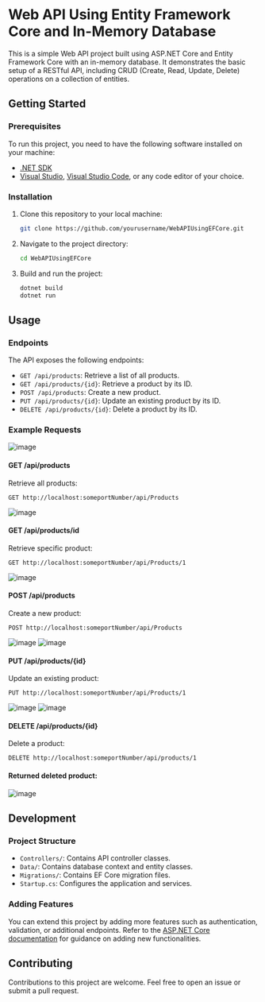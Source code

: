 # Web API Using Entity Framework Core and In-Memory Database

This is a simple Web API project built using ASP.NET Core and Entity Framework Core with an in-memory database. It demonstrates the basic setup of a RESTful API, including CRUD (Create, Read, Update, Delete) operations on a collection of entities.

## Getting Started

### Prerequisites

To run this project, you need to have the following software installed on your machine:

- [.NET SDK](https://dotnet.microsoft.com/download)
- [Visual Studio](https://visualstudio.microsoft.com/), [Visual Studio Code](https://code.visualstudio.com/), or any code editor of your choice.

### Installation

1. Clone this repository to your local machine:

   ```bash
   git clone https://github.com/yourusername/WebAPIUsingEFCore.git
   ```

2. Navigate to the project directory:

   ```bash
   cd WebAPIUsingEFCore
   ```

3. Build and run the project:

   ```bash
   dotnet build
   dotnet run
   ```


## Usage

### Endpoints

The API exposes the following endpoints:

- `GET /api/products`: Retrieve a list of all products.
- `GET /api/products/{id}`: Retrieve a product by its ID.
- `POST /api/products`: Create a new product.
- `PUT /api/products/{id}`: Update an existing product by its ID.
- `DELETE /api/products/{id}`: Delete a product by its ID.

### Example Requests

![image](https://github.com/LavanyaPasumarthi3/WebAPIUsingEFCore/assets/141587110/7caca787-1679-4364-a60b-70b7631ece15)

#### GET /api/products

Retrieve all products:

```http
GET http://localhost:someportNumber/api/Products
```
![image](https://github.com/LavanyaPasumarthi3/WebAPIUsingEFCore/assets/141587110/c6919647-1eea-48f8-b7ff-7cea1d251947)

#### GET /api/products/id

Retrieve specific product:

```http
GET http://localhost:someportNumber/api/Products/1
```
![image](https://github.com/LavanyaPasumarthi3/WebAPIUsingEFCore/assets/141587110/bbab84da-cce3-465f-947e-b12a474e1689)

#### POST /api/products

Create a new product:

```http
POST http://localhost:someportNumber/api/Products

```
![image](https://github.com/LavanyaPasumarthi3/WebAPIUsingEFCore/assets/141587110/772d28ab-86c4-454a-9bf3-58ee7aee3bb2)
![image](https://github.com/LavanyaPasumarthi3/WebAPIUsingEFCore/assets/141587110/5a0a975e-afb9-40df-bea0-bafd18cba053)

#### PUT /api/products/{id}

Update an existing product:

```http
PUT http://localhost:someportNumber/api/Products/1

```
![image](https://github.com/LavanyaPasumarthi3/WebAPIUsingEFCore/assets/141587110/cd300d08-9531-44cd-9363-a3cb5df0cb74)
![image](https://github.com/LavanyaPasumarthi3/WebAPIUsingEFCore/assets/141587110/af7038e9-a7d6-40f9-b575-09d2bb78efae)


#### DELETE /api/products/{id}

Delete a product:

```http
DELETE http://localhost:someportNumber/api/products/1
```
#### Returned deleted product:
![image](https://github.com/LavanyaPasumarthi3/WebAPIUsingEFCore/assets/141587110/98a651f9-8e58-494f-84e8-fe404bf0c5e8)

## Development

### Project Structure

- `Controllers/`: Contains API controller classes.
- `Data/`: Contains database context and entity classes.
- `Migrations/`: Contains EF Core migration files.
- `Startup.cs`: Configures the application and services.

### Adding Features

You can extend this project by adding more features such as authentication, validation, or additional endpoints. Refer to the [ASP.NET Core documentation](https://docs.microsoft.com/aspnet/core) for guidance on adding new functionalities.

## Contributing

Contributions to this project are welcome. Feel free to open an issue or submit a pull request.



